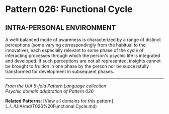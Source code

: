 # Pattern 026: Functional Cycle

## INTRA-PERSONAL ENVIRONMENT

A well-balanced mode of awareness is characterized by a range of distinct perceptions (some varying correspondingly from the habitual to the innovative), each especially relevant to some phase of the cycle of interacting processes through which the person's psychic life is integrated and developed. If such perceptions are not all represented, insights cannot be brought to fruition in one phase by the person nor be successfully transformed for development in subsequent phases.

---

*From the UIA 5-fold Pattern Language collection*  
*Psychic domain adaptation of Pattern 026*

**Related Patterns**: [View all domains for this pattern](../../UIA/md/T026%20Functional Cycle.md)
